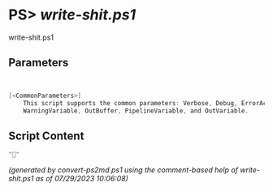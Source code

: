 PS> *write-shit.ps1*
====================

write-shit.ps1 


Parameters
----------
```powershell


[<CommonParameters>]
    This script supports the common parameters: Verbose, Debug, ErrorAction, ErrorVariable, WarningAction, 
    WarningVariable, OutBuffer, PipelineVariable, and OutVariable.
```

Script Content
--------------
```powershell
"💩"
```

*(generated by convert-ps2md.ps1 using the comment-based help of write-shit.ps1 as of 07/29/2023 10:06:08)*
